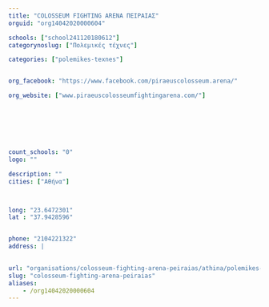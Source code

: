```yaml
---
title: "COLOSSEUM FIGHTING ARENA ΠΕΙΡΑΙΑΣ"
orguid: "org14042020000604"

schools: ["school241120180612"]
categorynoslug: ["Πολεμικές τέχνες"]

categories: ["polemikes-texnes"]


org_facebook: "https://www.facebook.com/piraeuscolosseum.arena/"

org_website: ["www.piraeuscolosseumfightingarena.com/"]







count_schools: "0"
logo: ""

description: ""
cities: ["Αθήνα"]



long: "23.6472301"
lat : "37.9428596"


phone: "2104221322"
address: |
    

url: "organisations/colosseum-fighting-arena-peiraias/athina/polemikes-texnes"
slug: "colosseum-fighting-arena-peiraias"
aliases:
    - /org14042020000604
---
```



